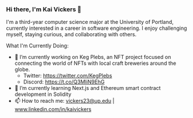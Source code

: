 ### Hi there, I'm Kai Vickers 👋

I'm a third-year computer science major at the University of Portland, currently interested in a career in software engineering. I enjoy challenging myself, staying curious, and collaborating with others. 

<!-- **vickersk/vickersk** is a ✨ _special_ ✨ repository because its `README.md` (this file) appears on your GitHub profile. -->
What I'm Currently Doing:

- 🔭 I’m currently working on Keg Plebs, an NFT project focused on connecting the world of NFTs with local craft breweries around the globe.
    * Twitter: https://twitter.com/KegPlebs
    * Discord: https://t.co/Q3MliN9EhG
- 🌱 I’m currently learning Next.js and Ethereum smart contract development in Solidity
- 📫 How to reach me: vickers23@up.edu | www.linkedin.com/in/kaivickers


<!-- [![Top Langs](https://github-readme-stats.vercel.app/api/top-langs/?username=anuraghazra)](https://github.com/anuraghazra/github-readme-stats) -->
